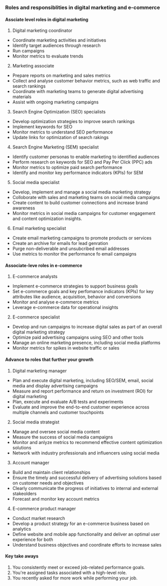 ### Roles and responsiblities in digital marketing and e-commerce

#### Assciate level roles in digital marketing

1. Digital marketing coordinator

- Coordinate marketing activities and initiatives
- Identify target audiences through research
- Run campaigns
- Monitor metrics to evaluate trends

2. Marketing associate

- Prepare reports on marketing and sales metrics
- Collect and analyse customer behavior metrics, such as web traffic and search rankings
- Coordinate with marketing teams to generate digital advertising materials
- Assist with ongoing marketing campaigns

3. Search Engine Optimization (SEO) specialists

- Develop optimization strategies to improve search rankings
- Implement keywords for SEO
- Monitor metrics to understand SEO performance
- Update links for optimization of search rakings 

4. Search Engine Marketing (SEM) specialist

- Identify customer personas to enable marketing to identified audiences
- Perform research on keywords for SEO and Pay Per Click (PPC) ads
- Monitor metrics to optimize paid search performance
- Identify and monitor key performance indicators (KPIs) for SEM

5. Social media specialist

- Develop, implement and manage a social media marketing strategy
- Colloborate with sales and marketing teams on social media campaigns
- Create content to build customer connections and increase brand awareness
- Monitor metrics in social media campaigns for customer engagement and content optimization insights.

6. Email marketing specialist

- Create email marketing campaigns to promote products or services
- Create an archive for emails for lead genration
- Purge non-deliverable and unsubcribed email addresses
- Use metrics to monitor the performance fo email campaigns



#### Associate-leve roles in e-commerce

1. E-commerce analysts

- Implement e-commerce strategies to support business goals
- Set e-commerce goals and key perfomance indicators (KPIs) for key attributes like audience, acquisition, behavior and conversions
- Monitor and analyse e-commerce metrics
- Leverage e-commerce data for operational insights

2. E-commerce specialist

- Develop and run campaigns to increase digital sales as part of an overall digital marketing strategy
- Optimize paid advertising campaigns using SEO and other tools
- Manage an online marketing presence, including social media platforms
- Monitor metrics for spikes in website traffic or sales


#### Advance to roles that further your growth

1. Digital marketing manager

- Plan and execute digital marketing, including SEO/SEM, email, social media and display advertising campaigns
- Measure and report performance and return on investment (ROI) for digital marketing
- Plan, execute and evaluate A/B tests and experiments
- Evaluate and improve the end-to-end customer experience across multiple channels and customer touchpoints

2. Social media strategist

- Manage and oversee social media content
- Measure the success of social media campaigns
- Monitor and anlyze metrics to recommend effective content optimization solutions
- Network with industry professionals and influencers using social media

3. Account manager

- Build and maintain client relationships
- Ensure the timely and successful delivery of advertising solutions based on customer needs and objectives
- Clearly communicate the progress of initiatives to internal and external stakeolders
- Forecast and monitor key account metrics

4. E-commerce product manager

- Conduct market research
- Develop a product strategy for an e-commerce business based on analytics
- Define website and mobile app functionality and deliver an optimal user experience for both
- Understand business objectives and coordinate efforts to increase sales


#### Key take aways

1. You consistently meet or exceed job-related performance goals.
2. You're assigned tasks associated with a high-level role.
3. You recently asked for more work while performing your job.







